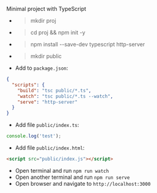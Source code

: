 Minimal project with TypeScript

- >mkdir proj
- >cd proj && npm init -y
- >npm install --save-dev typescript http-server
- >mkdir public
- Add to `package.json`:

```json
{
  "scripts": {
    "build": "tsc public/*.ts",
    "watch": "tsc public/*.ts --watch",
    "serve": "http-server"
  }
}
```

- Add file `public/index.ts`:

```typescript
console.log('test');
```

- Add file `public/index.html`:

```html
<script src="public/index.js"></script>
```

- Open terminal and run `npm run watch`
- Open another terminal and run `npm run serve`
- Open browser and navigate to `http://localhost:3000`